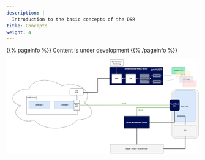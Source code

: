 ```yaml
---
description: |
  Introduction to the basic concepts of the DSR
title: Concepts
weight: 4
---
```

{{% pageinfo %}}
Content is under development
{{% /pageinfo %}}

![dms_deployment](dsr_arc_overview.png)